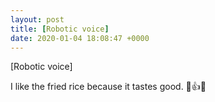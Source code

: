 ```yaml
---
layout: post
title: [Robotic voice]
date: 2020-01-04 18:08:47 +0000
---
```


[Robotic voice]

I like the fried rice because it tastes good.
🤖👍🍛

